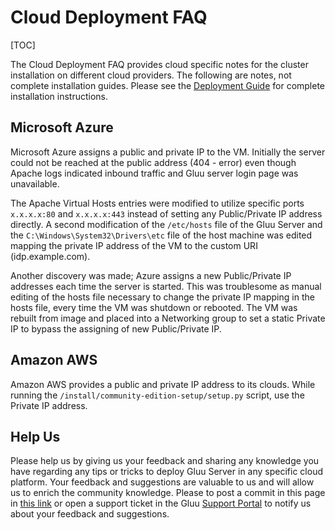 # Cloud Deployment FAQ
[TOC]

The Cloud Deployment FAQ provides cloud specific notes for the cluster installation on different cloud providers. 
The following are notes, not complete installation guides. 
Please see the [Deployment Guide](http://www.gluu.org/docs/admin-guide/deployment/) for complete installation instructions.

## Microsoft Azure
Microsoft Azure assigns a public and private IP to the VM. Initially the server could not be reached at the public address (404 - error) even though Apache logs indicated inbound traffic and Gluu server login page was unavailable.

The Apache Virtual Hosts entries were modified to utilize specific ports `x.x.x.x:80` and `x.x.x.x:443` instead of setting any Public/Private IP address directly. A second modification of the `/etc/hosts` file of the Gluu Server and the `C:\Windows\System32\Drivers\etc` file of the host machine was edited mapping the private IP address of the VM to the custom URI (idp.example.com).

Another discovery was made; Azure assigns a new Public/Private IP addresses each time the server is started. This was troublesome as manual editing of the hosts file necessary to change the private IP mapping in the hosts file, every time the VM was shutdown or rebooted. 
The VM was rebuilt from image and placed into a Networking group to set a static Private IP to bypass the assigning of new Public/Private IP.

## Amazon AWS
Amazon AWS provides a public and private IP address to its clouds. 
While running the `/install/community-edition-setup/setup.py` script, use the Private IP address.

## Help Us

Please help us by giving us your feedback and sharing any knowledge you have regarding any tips or tricks to deploy Gluu Server in any specific cloud platform. Your feedback and suggestions are valuable to us and will allow us to enrich the community knowledge. Please to post a commit in this page in [this link](https://github.com/GluuFederation/docs/blob/master/sources/faq/cloud-deployment/index.md) or open a support ticket in the Gluu [Support Portal](support.gluu.org) to notify us about your feedback and suggestions.
